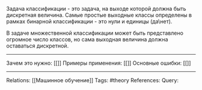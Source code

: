 Задача классификации - это задача, на выходе которой должна быть дискретная величина. Самые простые выходные классы определены в рамках бинарной классификации - это нули и единицы (да\\нет). 

В задаче множественной классификации может быть представлено огромное число классов, но сама выходная величина должна оставаться дискретной. 

___
Зачем это нужно: [[]] 
Примеры применения: [[]] 
Основные ошибки: [[]]
___
Relations: [[Машинное обучение]] 
Tags: #theory 
References: 
Query: 